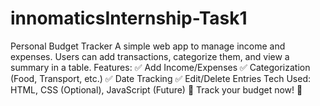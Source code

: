 # innomaticsInternship-Task1
Personal Budget Tracker  A simple web app to manage income and expenses. Users can add transactions, categorize them, and view a summary in a table.  Features: ✅ Add Income/Expenses ✅ Categorization (Food, Transport, etc.) ✅ Date Tracking ✅ Edit/Delete Entries  Tech Used: HTML, CSS (Optional), JavaScript (Future)  🚀 Track your budget now! 🚀
